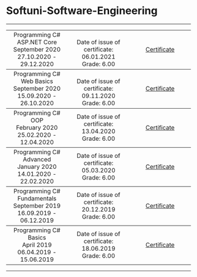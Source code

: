 
# Softuni-Software-Engineering


<hr>
<table border="0" width="100%" cellspacing="1" cellpadding="3" align="center">
             <!-- C# ASP.Net Core-->
<tbody>
<tr>
<td align="center" width="33%">Programming C# ASP.NET Core <br> September 2020 <br> 27.10.2020 - 29.12.2020 </td>
<td align="center" width="33%"> <br> Date of issue of certificate: 06.01.2021 <br> Grade: 6.00 </td >
<td align="center" width="33%"><p><a title="C# ASP.Net Core" href="https://softuni.bg/certificates/details/96103/5bb015b5" target="_blank">Certificate</a></p></td -->   
</tr>
</tbody>
      <!-- C# Web Basics-->
<tbody>
<tr>
<td align="center" width="33%">Programming C# Web Basics <br> September 2020 <br> 15.09.2020 - 26.10.2020 </td>
<td align="center" width="33%"> <br> Date of issue of certificate: 09.11.2020 <br> Grade: 6.00 </td >
<td align="center" width="33%"><p><a title="C# Web Basics" href="https://softuni.bg/certificates/details/91002/4d53e048" target="_blank">Certificate</a></p></td -->   
</tr>
</tbody>
  <!-- Programming OOP-->
<tbody>
<tr>
<td align="center" width="33%">Programming C# OOP <br> February 2020 <br> 25.02.2020 - 12.04.2020</td>
<td align="center" width="33%"> Date of issue of certificate: 13.04.2020 <br>Grade: 6.00</td>
<td align="center" width="33%"><p><a title="Programming C# OOP " href="https://softuni.bg/certificates/details/79055/7e2ce54e" target="_blank">Certificate</a></p></td>   
</tr>
</tbody>
<!-- Programming Advanced-->
<tbody>
<tr>
<td align="center" width="33%">Programming C# Advanced <br>  January 2020 <br> 14.01.2020 - 22.02.2020</td>
<td align="center" width="33%"> Date of issue of certificate: 05.03.2020 <br>Grade: 6.00</td>
<td align="center" width="33%"><p><a title="Programming C# Advanced " href="https://softuni.bg/certificates/details/77421/a8235780" target="_blank">Certificate</a></p></td>   
</tr>
</tbody>
<!-- Programming Fundamentals-->
<tbody>
<tr>
<td align="center" width="33%">Programming C# Fundamentals <br>  September 2019 <br> 16.09.2019 - 06.12.2019</td>
<td align="center" width="33%"> Date of issue of certificate: 20.12.2019 <br>Grade: 6.00</td>
<td align="center" width="33%"><p><a title="Programming C# Fundamentals" href="https://softuni.bg/certificates/details/74557/69b63d21" target="_blank">Certificate</a></p></td>   
</tr>
</tbody>
<!--Programming Basics-->
<tbody>
<tr>
<td align="center" width="33%">Programming C# Basics <br>  April 2019 <br> 06.04.2019 - 15.06.2019</td>
<td align="center" width="33%">Date of issue of certificate: 18.06.2019 <br>Grade: 6.00</td>
<td align="center" width="33%"><p><a title="Programming C# Basics" href="https://softuni.bg/certificates/details/67443/ef10b5a9" target="_blank">Certificate</a></p></td>
        </tr>
        </tbody>
</table>

<hr />

